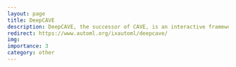 ```yaml
---
layout: page
title: DeepCAVE
description: DeepCAVE, the successor of CAVE, is an interactive framework to visualize and analyze AutoML processes in real-time.
redirect: https://www.automl.org/ixautoml/deepcave/
img: 
importance: 3
category: other
---
```

